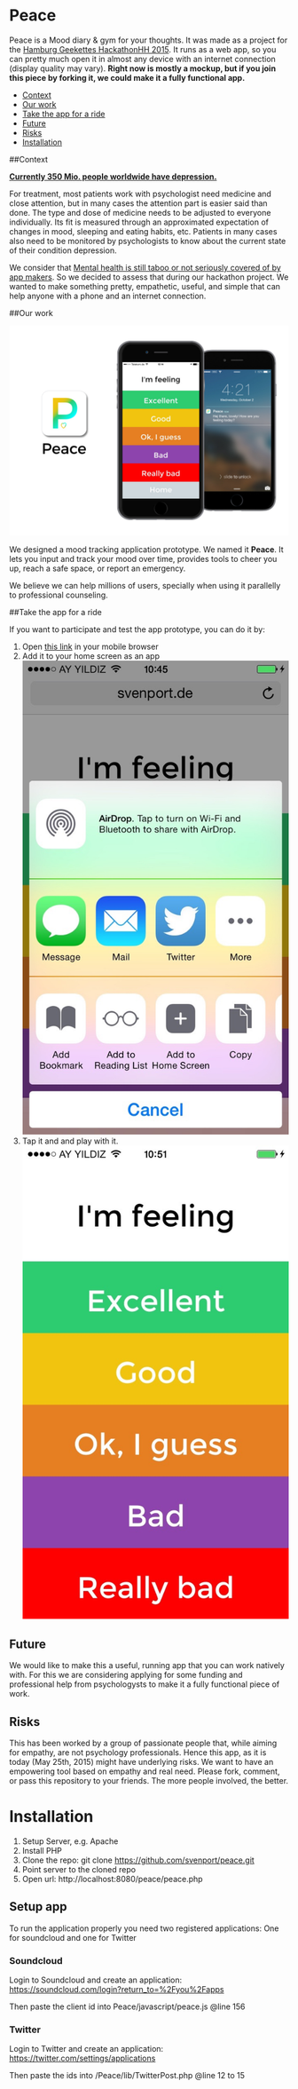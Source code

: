 # Peace

Peace is a Mood diary &amp; gym for your thoughts. It was made as a project for the [Hamburg Geekettes HackathonHH 2015](http://hamburg-hackathon.de/hackathon). It runs as a web app, so you can pretty much open it in almost any device with an internet connection (display quality may vary). **Right now is mostly a mockup, but if you join this piece by forking it, we could make it a fully functional app.**

- [Context](#)
- [Our work](#)
- [Take the app for a ride](#)
- [Future](#)
- [Risks](#)
- [Installation](#)

##Context

[**Currently 350 Mio. people worldwide have depression.**](http://www.who.int/mediacentre/factsheets/fs369/en/)
 
For treatment, most patients work with psychologist need medicine and close attention, but in many cases the attention part is easier said than done. The type and dose of medicine needs to be adjusted to everyone individually. Its fit is measured through an approximated expectation of changes in mood, sleeping and eating habits, etc. Patients in many cases also need to be monitored by psychologists to know about the current state of their condition depression. 

We consider that [Mental health is still taboo or not seriously covered of by app makers](https://github.com/svenport/peace/blob/master/screengrabs/mental%20health%20app%20mess.jpg). So we decided to assess that during our hackathon project. We wanted to make something pretty, empathetic, useful, and simple that can help anyone with a phone and an internet connection.

##Our work
 
![Cover Image of Peace](https://github.com/svenport/peace/blob/master/screengrabs/cover.jpg)

We designed a mood tracking application prototype. We named it **Peace**. It lets you input and track your mood over time, provides tools to cheer you up, reach a safe space, or report an emergency. 

We believe we can help millions of users, specially when using it parallelly to professional counseling.

##Take the app for a ride

If you want to participate and test the app prototype, you can do it by:

1. Open [this link](http://svenport.de/peace/peace.php) in your mobile browser
2. Add it to your home screen as an app 
![Add as app](https://github.com/svenport/peace/blob/master/screengrabs/grab.jpg)
3. Tap it and and play with it.
![Playtime](https://github.com/svenport/peace/blob/master/screengrabs/app.jpg)

## Future
We would like to make this a useful, running app that you can work natively with. For this we are considering applying for some funding and professional help from psychologysts to make it a fully functional piece of work.

## Risks
This has been worked by a group of passionate people that, while aiming for empathy, are not psychology professionals. Hence this app, as it is today (May 25th, 2015) might have underlying risks. We want to have an empowering tool based on empathy and real need. Please fork, comment, or pass this repository to your friends. The more people involved, the better. 

# Installation

1. Setup Server, e.g. Apache
2. Install PHP
3. Clone the repo: git clone https://github.com/svenport/peace.git
4. Point server to the cloned repo
5. Open url: http://localhost:8080/peace/peace.php

## Setup app

To run the application properly you need two registered applications: One for soundcloud and one for Twitter

### Soundcloud

Login to Soundcloud and create an application: https://soundcloud.com/login?return_to=%2Fyou%2Fapps

Then paste the client id into Peace/javascript/peace.js @line 156

### Twitter

Login to Twitter and create an application: https://twitter.com/settings/applications

Then paste the ids into /Peace/lib/TwitterPost.php @line 12 to 15
